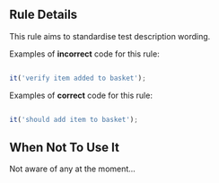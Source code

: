 ## Rule Details

This rule aims to standardise test description wording.

Examples of **incorrect** code for this rule:

```js

it('verify item added to basket');

```

Examples of **correct** code for this rule:

```js

it('should add item to basket');

```

## When Not To Use It

Not aware of any at the moment...
